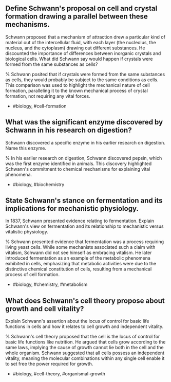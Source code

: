 ## Define Schwann's proposal on cell and crystal formation drawing a parallel between these mechanisms.

Schwann proposed that a mechanism of attraction drew a particular kind of material out of the intercellular fluid, with each layer (the nucleolus, the nucleus, and the cytoplasm) drawing out different substances. He discounted the importance of differences between inorganic crystals and biological cells. What did Schwann say would happen if crystals were formed from the same substances as cells?

%
Schwann posited that if crystals were formed from the same substances as cells, they would probably be subject to the same conditions as cells. This comparison was used to highlight the mechanical nature of cell formation, paralleling it to the known mechanical process of crystal formation, not requiring any vital forces.

- #biology, #cell-formation

## What was the significant enzyme discovered by Schwann in his research on digestion?

Schwann discovered a specific enzyme in his earlier research on digestion. Name this enzyme.

%
In his earlier research on digestion, Schwann discovered pepsin, which was the first enzyme identified in animals. This discovery highlighted Schwann's commitment to chemical mechanisms for explaining vital phenomena.

- #biology, #biochemistry

## State Schwann's stance on fermentation and its implications for mechanistic physiology.

In 1837, Schwann presented evidence relating to fermentation. Explain Schwann's view on fermentation and its relationship to mechanistic versus vitalistic physiology.

%
Schwann presented evidence that fermentation was a process requiring living yeast cells. While some mechanists associated such a claim with vitalism, Schwann did not see himself as embracing vitalism. He later introduced fermentation as an example of the metabolic phenomena exhibited in cells, emphasizing that metabolic activities were due to the distinctive chemical constitution of cells, resulting from a mechanical process of cell formation.

- #biology, #chemistry, #metabolism

## What does Schwann's cell theory propose about growth and cell vitality?

Explain Schwann's assertion about the locus of control for basic life functions in cells and how it relates to cell growth and independent vitality.

%
Schwann's cell theory proposed that the cell is the locus of control for basic life functions like nutrition. He argued that cells grow according to the same laws, implying the cause of growth cannot lie both in the cell and the whole organism. Schwann suggested that all cells possess an independent vitality, meaning the molecular combinations within any single cell enable it to set free the power required for growth.

- #biology, #cell-theory, #organismal-growth